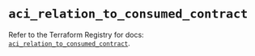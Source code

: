 # `aci_relation_to_consumed_contract`

Refer to the Terraform Registry for docs: [`aci_relation_to_consumed_contract`](https://registry.terraform.io/providers/ciscodevnet/aci/2.17.0/docs/resources/relation_to_consumed_contract).
